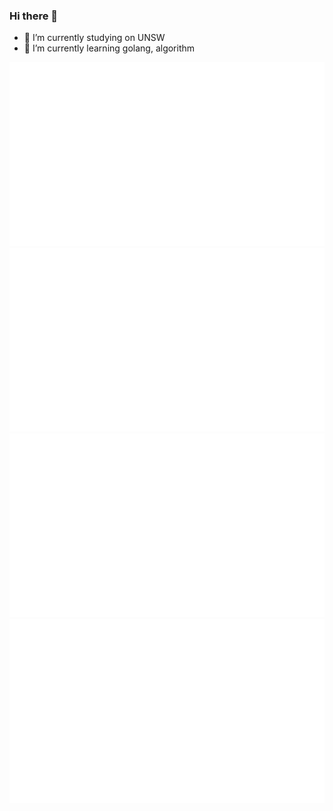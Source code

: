 ### Hi there 👋

<!--
**NarutoOAO/NarutoOAO** is a ✨ _special_ ✨ repository because its `README.md` (this file) appears on your GitHub profile.

Here are some ideas to get you started:

- 🔭 I’m currently working on ...
- 🌱 I’m currently learning ...
- 👯 I’m looking to collaborate on ...
- 🤔 I’m looking for help with ...
- 💬 Ask me about ...
- 📫 How to reach me: ...
- 😄 Pronouns: ...
- ⚡ Fun fact: ...
-->
- 🔭 I’m currently studying on UNSW
- 🌱 I’m currently learning golang, algorithm

![](https://raw.githubusercontent.com/NarutoOAO/github-stats/master/generated/overview.svg#gh-dark-mode-only)
![](https://raw.githubusercontent.com/NarutoOAO/github-stats/master/generated/overview.svg#gh-light-mode-only)
![](https://raw.githubusercontent.com/NarutoOAO/github-stats/master/generated/languages.svg#gh-dark-mode-only)
![](https://raw.githubusercontent.com/NarutoOAO/github-stats/master/generated/languages.svg#gh-light-mode-only)
